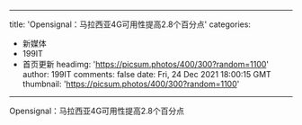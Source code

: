 
---
title: 'Opensignal：马拉西亚4G可用性提高2.8个百分点'
categories: 
 - 新媒体
 - 199IT
 - 首页更新
headimg: 'https://picsum.photos/400/300?random=1100'
author: 199IT
comments: false
date: Fri, 24 Dec 2021 18:00:15 GMT
thumbnail: 'https://picsum.photos/400/300?random=1100'
---

<div>   
Opensignal：马拉西亚4G可用性提高2.8个百分点  
</div>
            